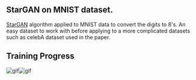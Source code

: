 
## StarGAN on MNIST dataset. 


[StarGAN](https://arxiv.org/pdf/1711.09020.pdf) algorithm applied to MNIST data to convert the digits to 8's. An easy dataset to work with before applying to a more complicated datasets such as celebA dataset used in the paper. 

## Training Progress

![gif](/img/original.gif)![gif](/img/recon.gif)

